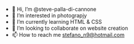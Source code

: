 - 👋 Hi, I’m @steve-palla-di-cannone
- 👀 I’m interested in photograpjy
- 🌱 I’m currently learning HTML & CSS
- 💞️ I’m looking to collaborate on website creation
- 📫 How to reach me stefano_n9@hotmail.com

<!---
steve-palla-di-cannone/steve-palla-di-cannone is a ✨ special ✨ repository because its `README.md` (this file) appears on your GitHub profile.
You can click the Preview link to take a look at your changes.
--->
